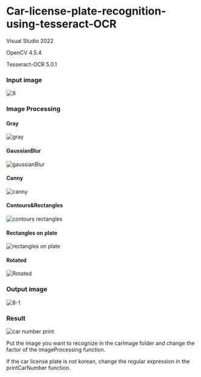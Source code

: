 # Car-license-plate-recognition-using-tesseract-OCR

Visual Studio 2022

OpenCV 4.5.4

Tesseract-OCR 5.0.1

### Input image
![8](https://user-images.githubusercontent.com/94694035/158774664-7725e7dd-1241-4c9d-8ce4-47431aecc815.JPG)

### Image Processing
#### Gray
![gray](https://user-images.githubusercontent.com/94694035/162560518-81e4c020-36cd-49cc-96d0-1e4f2fec8077.PNG)
#### GaussianBlur
![gaussianBlur](https://user-images.githubusercontent.com/94694035/162560567-3d52d3a4-886f-4d93-af48-219b1a758e5c.PNG)
#### Canny
![canny](https://user-images.githubusercontent.com/94694035/162560577-927d12b2-eeff-4666-a380-314e3776d6d0.PNG)
#### Contours&Rectangles
![contours rectangles](https://user-images.githubusercontent.com/94694035/162560595-c06aa7be-f23a-4ba3-b630-14055bcdc253.PNG)
#### Rectangles on plate
![rectangles on plate](https://user-images.githubusercontent.com/94694035/162560599-7d063e7b-f5d3-4258-8a6a-5edacad8d16d.PNG)
#### Rotated
![Rotated](https://user-images.githubusercontent.com/94694035/162560611-28037222-aabe-4985-b78e-86f1fa676ada.PNG)

### Output image
![8-1](https://user-images.githubusercontent.com/94694035/158774767-50f30856-839c-4bf7-aad8-ead73518f394.jpg)


### Result
![car number print](https://user-images.githubusercontent.com/94694035/160058691-8a12241d-2989-4b7a-af63-4114a41d2df9.PNG)


Put the image you want to recognize in the carImage folder and change the factor of the imageProcessing function.

If the car license plate is not korean, change the regular expression in the printCarNumber function.

